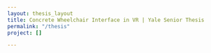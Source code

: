 ```yaml
---
layout: thesis_layout
title: Concrete Wheelchair Interface in VR | Yale Senior Thesis
permalink: "/thesis"
project: []

---
```

